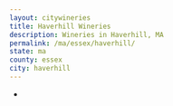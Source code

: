 ```yaml
---
layout: citywineries
title: Haverhill Wineries
description: Wineries in Haverhill, MA
permalink: /ma/essex/haverhill/
state: ma
county: essex
city: haverhill
---
```

-
